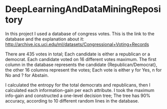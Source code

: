 # DeepLearningAndDataMiningRepository

In this project I used a database of congress votes.
This is the link to the database and the explanation about it:
http://archive.ics.uci.edu/ml/datasets/Congressional+Voting+Records

There are 435 votes in total; 
Each candidate is either a republican or a democrat.
Each candidate voted on 16 different votes maximum.
The first column in the database represents the candidate {Republican/Democrat},
the other 16 columns represent the votes; Each vote is either y for Yes, n for No and ? for Abstain.

I calculated the entropy for the total democrats and republicans, then I calculated each information-gain per each attribute.
I took the maximum info-gain and constructed a one-level decision tree; The tree has 90% accuracy, 
according to 10 different random lines in the database.

